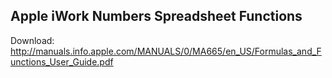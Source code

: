 Apple iWork Numbers Spreadsheet Functions
-----------------------------------------
Download:
http://manuals.info.apple.com/MANUALS/0/MA665/en_US/Formulas_and_Functions_User_Guide.pdf
